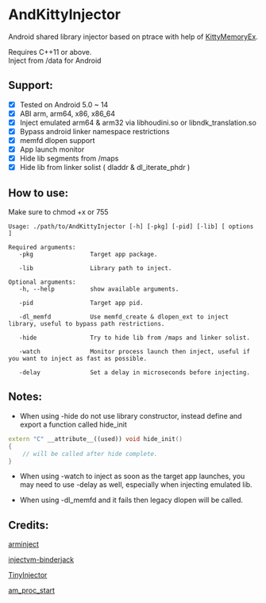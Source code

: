 # AndKittyInjector

Android shared library injector based on ptrace with help of [KittyMemoryEx](https://github.com/MJx0/KittyMemoryEx).

Requires C++11 or above.</br>
Inject from /data for Android

<h2> Support: </h2>

- [x] Tested on Android 5.0  ~ 14
- [x] ABI arm, arm64, x86, x86_64
- [x] Inject emulated arm64 & arm32 via libhoudini.so or libndk_translation.so
- [x] Bypass android linker namespace restrictions
- [x] memfd dlopen support
- [x] App launch monitor
- [x] Hide lib segments from /maps
- [x] Hide lib from linker solist ( dladdr & dl_iterate_phdr )

<h2> How to use: </h2>
Make sure to chmod +x or 755

```text
Usage: ./path/to/AndKittyInjector [-h] [-pkg] [-pid] [-lib] [ options ]

Required arguments:
   -pkg                Target app package.
   
   -lib                Library path to inject.

Optional arguments:
   -h, --help          show available arguments.
   
   -pid                Target app pid.
   
   -dl_memfd           Use memfd_create & dlopen_ext to inject library, useful to bypass path restrictions.

   -hide               Try to hide lib from /maps and linker solist.
   
   -watch              Monitor process launch then inject, useful if you want to inject as fast as possible.
   
   -delay              Set a delay in microseconds before injecting.
   ```

<h2>Notes: </h2>

- When using -hide do not use library constructor, instead define and export a function called hide_init

```cpp
extern "C" __attribute__((used)) void hide_init()
{
    // will be called after hide complete.
}
```

- When using -watch to inject as soon as the target app launches, you may need to use -delay as well, especially when injecting emulated lib.

- When using -dl_memfd and it fails then legacy dlopen will be called.

<h2>Credits: </h2>

[arminject](https://github.com/evilsocket/arminject)

[injectvm-binderjack](https://github.com/Chainfire/injectvm-binderjack)

[TinyInjector](https://github.com/shunix/TinyInjector)

[am_proc_start](https://gist.github.com/vvb2060/a3d40084cd9273b65a15f8a351b4eb0e#file-am_proc_start-cpp)

